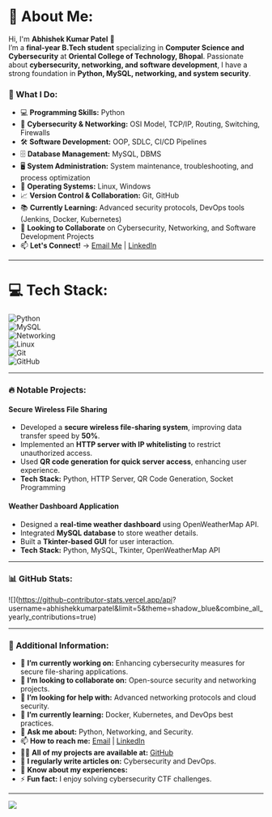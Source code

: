 # 💫 About Me:
Hi, I'm **Abhishek Kumar Patel** 👋  
I’m a **final-year B.Tech student** specializing in **Computer Science and Cybersecurity** at **Oriental College of Technology, Bhopal**. Passionate about **cybersecurity, networking, and software development**, I have a strong foundation in **Python, MySQL, networking, and system security**.  

### 🚀 What I Do:
- 💻 **Programming Skills:** Python  
- 🔐 **Cybersecurity & Networking:** OSI Model, TCP/IP, Routing, Switching, Firewalls  
- 🛠 **Software Development:** OOP, SDLC, CI/CD Pipelines  
- 🗄️ **Database Management:** MySQL, DBMS  
- 🖥 **System Administration:** System maintenance, troubleshooting, and process optimization  
- 🔧 **Operating Systems:** Linux, Windows  
- 📈 **Version Control & Collaboration:** Git, GitHub  
- 📚 **Currently Learning:** Advanced security protocols, DevOps tools (Jenkins, Docker, Kubernetes)
- 👯 **Looking to Collaborate** on Cybersecurity, Networking, and Software Development Projects  
- 📫 **Let's Connect!** → [Email Me](mailto:abhishekkumarpatel.ac.in2@gmail.com) | [LinkedIn](https://www.linkedin.com/in/abhishek-kumar-patel-917ab3225/)  

---

# 💻 Tech Stack:
![Python](https://img.shields.io/badge/python-3670A0?style=plastic&logo=python&logoColor=ffdd54)  
![MySQL](https://img.shields.io/badge/mysql-4479A1.svg?style=plastic&logo=mysql&logoColor=white)  
![Networking](https://img.shields.io/badge/networking-00599C.svg?style=plastic&logo=cisco&logoColor=white)  
![Linux](https://img.shields.io/badge/linux-FCC624?style=plastic&logo=linux&logoColor=black)  
![Git](https://img.shields.io/badge/git-%23F05033.svg?style=plastic&logo=git&logoColor=white)  
![GitHub](https://img.shields.io/badge/github-%23121011.svg?style=plastic&logo=github&logoColor=white)  

---

### 🔥 Notable Projects:
#### **Secure Wireless File Sharing**  
- Developed a **secure wireless file-sharing system**, improving data transfer speed by **50%**.  
- Implemented an **HTTP server with IP whitelisting** to restrict unauthorized access.  
- Used **QR code generation for quick server access**, enhancing user experience.  
- **Tech Stack:** Python, HTTP Server, QR Code Generation, Socket Programming  

#### **Weather Dashboard Application**  
- Designed a **real-time weather dashboard** using OpenWeatherMap API.  
- Integrated **MySQL database** to store weather details.  
- Built a **Tkinter-based GUI** for user interaction.  
- **Tech Stack:** Python, MySQL, Tkinter, OpenWeatherMap API  

---

### 📊 GitHub Stats:
![](https://github-contributor-stats.vercel.app/api? username=abhishekkumarpatel&limit=5&theme=shadow_blue&combine_all_yearly_contributions=true)  

---

### 📌 Additional Information:
- 🔭 **I’m currently working on:** Enhancing cybersecurity measures for secure file-sharing applications.  
- 👯 **I’m looking to collaborate on:** Open-source security and networking projects.  
- 🤝 **I’m looking for help with:** Advanced networking protocols and cloud security.  
- 🌱 **I’m currently learning:** Docker, Kubernetes, and DevOps best practices.  
- 💬 **Ask me about:** Python, Networking, and Security.  
- 📫 **How to reach me:** [Email](mailto:abhishekkumarpatel.ac.in2@gmail.com) | [LinkedIn](https://www.linkedin.com/in/abhishek-kumar-patel-917ab3225/)  
- 👨‍💻 **All of my projects are available at:** [GitHub](https://github.com/abhishekkumarpatel)  
- 📝 **I regularly write articles on:** Cybersecurity and DevOps.  
- 📄 **Know about my experiences:** 
- ⚡ **Fun fact:** I enjoy solving cybersecurity CTF challenges.  

---

[![](https://visitcount.itsvg.in/api?id=abhishekkumarpatel&icon=0&color=0)](https://visitcount.itsvg.in)  

<!-- Proudly created with GPRM ( https://gprm.itsvg.in ) -->
